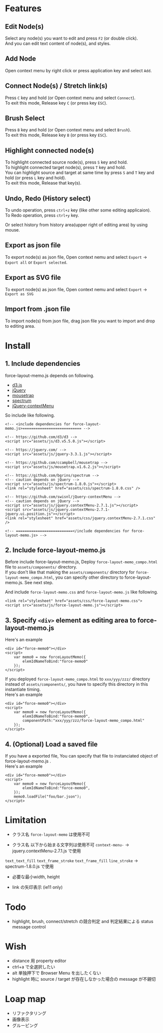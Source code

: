 # Features 

## Edit Node(s)

Select any node(s) you want to edit and press `F2` (or double click).  
And you can edit text content of node(s), and styles.

## Add Node

Open context menu by right click or press application key and select `Add`.

## Connect Node(s) / Stretch link(s)

Press `C` key and hold (or Open context menu and select `Connect`).  
To exit this mode, Release key `C` (or press key `ESC`).

## Brush Select

Press `B` key and hold (or Open context menu and select `Brush`).  
To exit this mode, Release key `B` (or press key `ESC`).

## Highlight connected node(s)

To highlight connected source node(s), press `S` key and hold.  
To highlight connected target node(s), press `T` key and hold.  
You can highlight source and target at same time by press `S` and `T` key and hold (or press `L` key and hold).  
To exit this mode, Release that key(s).

## Undo, Redo (History select)

To undo operation, press `ctrl+z` key (like other some editing applicaion).  
To Redo operation, press `ctrl+y` key.  

Or select history from history area(upper right of editing area) by using mouse.

## Export as json file

To export node(s) as json file, Open context nemu and select `Export` -> `Export all` or `Export selected`.

## Export as SVG file

To export node(s) as json file, Open context nemu and select `Export` -> `Export as SVG`

## Import from .json file

To import node(s) from json file, drag json file you want to import and drop to editing area.

# Install

## 1. Include dependencies

force-layout-memo.js depends on following.

- [d3.js](https://github.com/d3/d3)
- [jQuery](https://jquery.com/)
- [mousetrap](https://github.com/ccampbell/mousetrap)
- [spectrum](https://github.com/bgrins/spectrum)
- [jQuery-contextMenu](https://github.com/swisnl/jQuery-contextMenu)

So include like following.


```
<!-- <include dependencies for force-layout-memo.js>=========================== -->

<!-- https://github.com/d3/d3 -->
<script src="assets/js/d3.v5.5.0.js"></script>

<!-- https://jquery.com/ -->
<script src="assets/js/jquery-3.3.1.js"></script>

<!-- https://github.com/ccampbell/mousetrap -->
<script src="assets/js/mousetrap.v1.6.2.js"></script>

<!-- https://github.com/bgrins/spectrum -->
<!-- caution depends on jQuery -->
<script src="assets/js/spectrum-1.8.0.js"></script>
<link rel="stylesheet" href="assets/css/spectrum-1.8.0.css" />

<!-- https://github.com/swisnl/jQuery-contextMenu -->
<!-- caution depends on jQuery -->
<script src="assets/js/jquery.contextMenu-2.7.1.js"></script>
<script src="assets/js/jquery.contextMenu-2.7.1-jquery.ui.position.js"></script>
<link rel="stylesheet" href="assets/css/jquery.contextMenu-2.7.1.css" />

<!-- ==========================</include dependencies for force-layout-memo.js> -->
```

## 2. Include force-layout-memo.js

Before include force-layout-memo.js, Deploy `force-layout-memo_compo.html` file to `assets/components/` directory.  
If you don't like that making the `assets/components/` directory for `force-layout-memo_compo.html`, you can specify other directory to force-layout-memo.js. See next step.  


And include `force-layout-memo.css` and `force-layout-memo.js` like following.

```
<link rel="stylesheet" href="assets/css/force-layout-memo.css">
<script src="assets/js/force-layout-memo.js"></script>
```

## 3. Specify `<div>` element as editing area to force-layout-memo.js

Here's an example

```
<div id="force-memo0"></div>
<script>
    var memo0 = new forceLayoutMemo({
        elemIdNameToBind:"force-memo0"
    });
</script>
```

If you deployed `force-layout-memo_compo.html` to `xxx/yyy/zzz/` directory instead of `assets/components/`, you have to specify this directory in this instantiate timing.   
Here's an example

```
<div id="force-memo0"></div>
<script>
    var memo0 = new forceLayoutMemo({
        elemIdNameToBind:"force-memo0",
        componentPath:"xxx/yyy/zzz/force-layout-memo_compo.html"
    });
</script>
```


## 4. (Optional) Load a saved file

If you have a exported file, You can specify that file to instanciated object of force-layout-memo.js .  
Here's an example

```
<div id="force-memo0"></div>
<script>
    var memo0 = new forceLayoutMemo({
        elemIdNameToBind:"force-memo0",
    });
    memo0.loadFile("foo/bar.json");
</script>
```

# Limitation

 - クラス名 `force-layout-memo` は使用不可
 
 - クラス名 以下から始まる文字列は使用不可
 `context-menu-` -> jquery.contextMenu-2.7.1.js で使用
 
 `text_text_fill`
 `text_frame_stroke`
 `text_frame_fill`
 `line_stroke`       -> spectrum-1.8.0.js で使用
 
 
 - 必要な最小width, height
 
 - link の矢印表示 (ie11 only)

# Todo

 - highlight, brush, connect/stretch の競合判定 and 判定結果による status message control
  
# Wish

 - distance 用 property editor
 - ctrl+a で全選択したい
 - alt 単独押下で Browser Menu を出したくない
 - highlight 時に source / target が存在しなかった場合の message が不親切

# Loap map

 - リファクタリング
 - 画像表示
 - グルーピング
